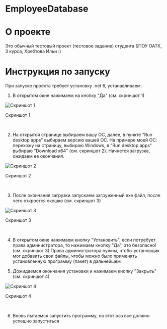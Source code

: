 # EmployeeDatabase
# О проекте
Это обычный тестовый проект (тестовое задание) студента БПОУ ОАТК, 3 курса, Хребтова Ильи :)
# Инструкция по запуску
При запуске проекта требует установку .net 6, устанавливаем.
1) В открытом окне нажимаем на кнопку "Да" (см. скриншот 1)

![Скриншот 1](https://i.ibb.co/Vm4X89s/1.jpg)
<p>Скриншот 1</p><br>

2) На открытой странице выбираем вашу ОС, далее, в пункте "Run desktop apps" выбираем версию вашей ОС.
    На примере моей ОС: перехожу на страницу, выбираю Windows, в "Run desktop apps" выбираю "Download x64" (см. скриншот 2).
    Начнется загрузка, ожидаем ее окончания.
    
![Скриншот 2](https://i.ibb.co/5W2cxpm/2.jpg)
<p>Скриншот 2</p><br>

3) После окончания загрузки запускаем загруженный exe файл, после чего откроется окошко (см. скриншот 3)

![Скриншот 3](https://i.ibb.co/XF1251T/3.jpg)
<p>Скриншот 3</p><br>    

4) В открытом окне нажимаем кнопку "Установить", если потребует права администратора, то нажимаем кнопку "Да", это безопасно! (см. скриншот 3) Права администратора нужны, чтобы установщик мог добавить свои файлы, чтобы можно было применять установленную программу (пакет) в дальнейшем

5) Дожидаемся окончания установки и нажимаем кнопку "Закрыть" (см. скриншот 4)

![Скриншот 4](https://i.ibb.co/C0Ywyd8/4.jpg)
<p>Скриншот 4</p><br>

6) Вновь пытаемся запустить программу, на этот раз все должно успешно запуститься
